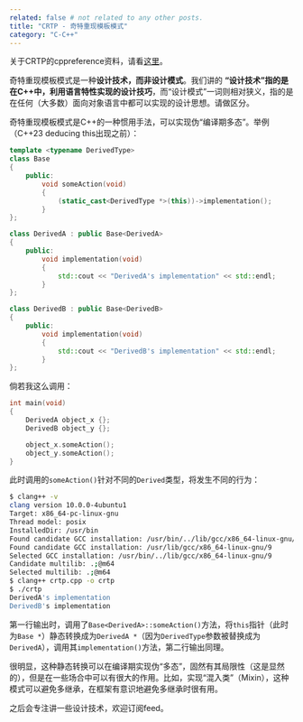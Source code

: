 ```yaml
---
related: false # not related to any other posts.
title: "CRTP - 奇特重现模板模式"
category: "C-C++"
---
```


关于CRTP的cppreference资料，请看[这里](https://zh.cppreference.com/w/cpp/language/crtp)。

奇特重现模板模式是一种**设计技术，而非设计模式**。我们讲的 **“设计技术”指的是在C++中，利用语言特性实现的设计技巧**，而“设计模式”一词则相对狭义，指的是在任何（大多数）面向对象语言中都可以实现的设计思想。请做区分。

奇特重现模板模式是C++的一种惯用手法，可以实现伪“编译期多态”。举例（C++23 deducing this出现之前）：

```cpp
template <typename DerivedType>
class Base
{
    public:
        void someAction(void)
        {
            (static_cast<DerivedType *>(this))->implementation();
        }
};

class DerivedA : public Base<DerivedA>
{
    public:
        void implementation(void)
        {
            std::cout << "DerivedA's implementation" << std::endl;
        }
};

class DerivedB : public Base<DerivedB>
{
    public:
        void implementation(void)
        {
            std::cout << "DerivedB's implementation" << std::endl;
        }
};
```

倘若我这么调用：

```cpp
int main(void)
{
    DerivedA object_x {};
    DerivedB object_y {};

    object_x.someAction();
    object_y.someAction();
}
```

此时调用的`someAction()`针对不同的`Derived`类型，将发生不同的行为：

```bash
$ clang++ -v
clang version 10.0.0-4ubuntu1 
Target: x86_64-pc-linux-gnu
Thread model: posix
InstalledDir: /usr/bin
Found candidate GCC installation: /usr/bin/../lib/gcc/x86_64-linux-gnu/9
Found candidate GCC installation: /usr/lib/gcc/x86_64-linux-gnu/9
Selected GCC installation: /usr/bin/../lib/gcc/x86_64-linux-gnu/9
Candidate multilib: .;@m64
Selected multilib: .;@m64
$ clang++ crtp.cpp -o crtp
$ ./crtp
DerivedA's implementation
DerivedB's implementation
```

第一行输出时，调用了`Base<DerivedA>::someAction()`方法，将`this`指针（此时为`Base *`）静态转换成为`DerivedA *`（因为`DerivedType`参数被替换成为`DerivedA`），调用其`implementation()`方法，第二行输出同理。

很明显，这种静态转换可以在编译期实现伪“多态”，固然有其局限性（这是显然的），但是在一些场合中可以有很大的作用。比如，实现“混入类”（Mixin），这种模式可以避免多继承，在框架有意识地避免多继承时很有用。

之后会专注讲一些设计技术，欢迎订阅feed。